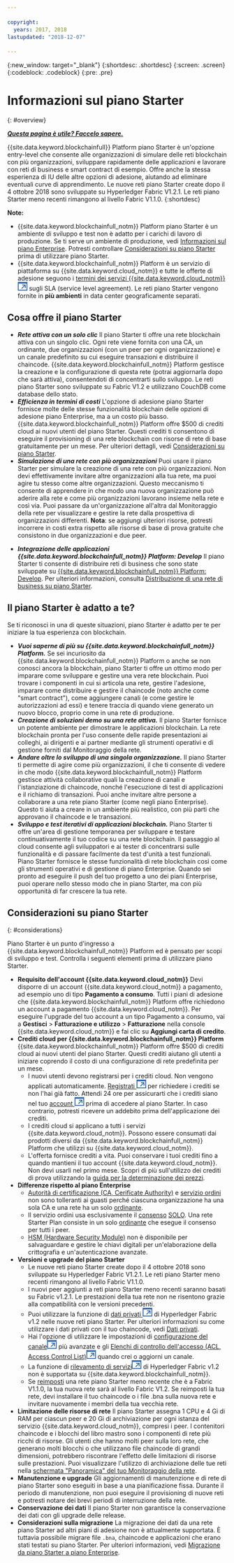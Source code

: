 ```yaml
---

copyright:
  years: 2017, 2018
lastupdated: "2018-12-07"

---
```


{:new_window: target="_blank"}
{:shortdesc: .shortdesc}
{:screen: .screen}
{:codeblock: .codeblock}
{:pre: .pre}

# Informazioni sul piano Starter
{: #overview}


***[Questa pagina è utile? Faccelo sapere.](https://www.surveygizmo.com/s3/4501493/IBM-Blockchain-Documentation)***


{{site.data.keyword.blockchainfull}} Platform piano Starter è un'opzione entry-level che consente alle organizzazioni di simulare delle reti blockchain con più organizzazioni, sviluppare rapidamente delle applicazioni e lavorare con reti di business e smart contract di esempio. Offre anche la stessa esperienza di IU delle altre opzioni di adesione, aiutando ad eliminare eventuali curve di apprendimento. Le nuove reti piano Starter create dopo il 4 ottobre 2018 sono sviluppate su Hyperledger Fabric V1.2.1. Le reti piano Starter meno recenti rimangono al livello Fabric V1.1.0.
{:shortdesc}

**Note:**
- {{site.data.keyword.blockchainfull_notm}} Platform piano Starter è un ambiente di sviluppo e test  non è adatto per i carichi di lavoro di produzione. Se ti serve un ambiente di produzione, vedi [Informazioni sul piano Enterprise](/docs/services/blockchain/enterprise_plan.html). Potresti controllare [Considerazioni su piano Starter](#considerations) prima di utilizzare piano Starter.
- {{site.data.keyword.blockchainfull_notm}} Platform è un servizio di piattaforma su {{site.data.keyword.cloud_notm}} e tutte le offerte di adesione seguono i [termini dei servizi {{site.data.keyword.cloud_notm}} ![Icona link esterno](images/external_link.svg "Icona link esterno")](http://www-03.ibm.com/software/sla/sladb.nsf/sla/bm "{{site.data.keyword.cloud_notm}} - Termini dei servizi") sugli SLA (service level agreement). Le reti piano Starter vengono fornite in **più ambienti** in data center geograficamente separati.

## Cosa offre il piano Starter

- **_Rete attiva con un solo clic_**
    Il piano Starter ti offre una rete blockchain attiva con un singolo clic. Ogni rete viene fornita con una CA, un ordinante, due organizzazioni (con un peer per ogni organizzazione) e un canale predefinito su cui eseguire transazioni e distribuire il chaincode. {{site.data.keyword.blockchainfull_notm}} Platform gestisce la creazione e la configurazione di questa rete (potrai aggiornarla dopo che sarà attiva), consentendoti di concentrarti sullo sviluppo. Le reti piano Starter sono sviluppate su Fabric V1.2 e utilizzano CouchDB come database dello stato. <!--The free trial provides you up to two organizations and two peers.-->
- **_Efficienza in termini di costi_**
    L'opzione di adesione piano Starter fornisce molte delle stesse funzionalità blockchain delle opzioni di adesione piano Enterprise, ma a un costo più basso. {{site.data.keyword.blockchainfull_notm}} Platform offre $500 di crediti cloud ai nuovi utenti del piano Starter. Questi crediti ti consentono di eseguire il provisioning di una rete blockchain con risorse di rete di base gratuitamente per un mese. Per ulteriori dettagli, vedi [Considerazioni su piano Starter](#starter-plan-considerations).
- **_Simulazione di una rete con più organizzazioni_**
    Puoi usare il piano Starter per simulare la creazione di una rete con più organizzazioni. Non devi effettivamente invitare altre organizzazioni alla tua rete, ma puoi agire tu stesso come altre organizzazioni. Questo meccanismo ti consente di apprendere in che modo una nuova organizzazione può aderire alla rete e come più organizzazioni lavorano insieme nella rete e così via. Puoi passare da un'organizzazione all'altra dal Monitoraggio della rete per visualizzare e gestire la rete dalla prospettiva di organizzazioni differenti.
    **Nota**: se aggiungi ulteriori risorse, potresti incorrere in costi extra rispetto alle risorse di base di prova gratuite che consistono in due organizzazioni e due peer.
<!-- - **_Easy to deploy sample applications_**
    Starter Plan uses the Toolchain service in {{site.data.keyword.cloud_notm}} to deploy samples with simple clicks. After you deploy and launch a sample, the chaincode and applications automatically run for your blockchain network. For more information about sample applications, see [Deploying sample applications](/docs/services/blockchain/howto/prebuilt_samples.html). -->
- **_Integrazione delle applicazioni {{site.data.keyword.blockchainfull_notm}} Platform: Develop_**
    Il piano Starter ti consente di distribuire reti di business che sono state sviluppate su [{{site.data.keyword.blockchainfull_notm}} Platform: Develop](https://blockchaindevelop.mybluemix.net/login). Per ulteriori informazioni, consulta [Distribuzione di una rete di business su piano Starter](/docs/services/blockchain/develop_starter.html).

## Il piano Starter è adatto a te?

Se ti riconosci in una di queste situazioni, piano Starter è adatto per te per iniziare la tua esperienza con blockchain.
- **_Vuoi saperne di più su {{site.data.keyword.blockchainfull_notm}} Platform._**
    Se sei incuriosito da {{site.data.keyword.blockchainfull_notm}} Platform o anche se non conosci ancora la blockchain, piano Starter ti offre un ottimo modo per imparare come sviluppare e gestire una vera rete blockchain. Puoi trovare i componenti in cui si articola una rete, gestire l'adesione, imparare come distribuire e gestire il chaincode (noto anche come "smart contract"), come aggiungere canali (e come gestire le autorizzazioni ad essi) e tenere traccia di quando viene generato un nuovo blocco, proprio come in una rete di produzione.
- **_Creazione di soluzioni demo su una rete attiva._**
    Il piano Starter fornisce un potente ambiente per dimostrare le applicazioni blockchain. La rete blockchain pronta per l'uso consente delle rapide presentazioni ai colleghi, ai dirigenti e ai partner mediante gli strumenti operativi e di gestione forniti dal Monitoraggio della rete.
- **_Andare oltre lo sviluppo di una singola organizzazione._**
    Il piano Starter ti permette di agire come più organizzazioni, il che ti consente di vedere in che modo {{site.data.keyword.blockchainfull_notm}} Platform gestisce attività collaborative quali la creazione di canali e l'istanziazione di chaincode, nonché l'esecuzione di test di applicazioni e il richiamo di transazioni. Puoi anche invitare altre persone a collaborare a una rete piano Starter (come negli piano Enterprise). Questo ti aiuta a creare in un ambiente più realistico, con più parti che approvano il chaincode e le transazioni.
- **_Sviluppo e test iterativi di applicazioni blockchain._**
    Piano Starter ti offre un'area di gestione temporanea per sviluppare e testare continuativamente il tuo codice su una rete blockchain. Il passaggio al cloud consente agli sviluppatori e ai tester di concentrarsi sulle funzionalità e di passare facilmente da test d'unità a test funzionali. Piano Starter fornisce le stesse funzionalità di rete blockchain così come gli strumenti operativi e di gestione di piano Enterprise. Quando sei pronto ad eseguire il push del tuo progetto a uno dei piani Enterprise, puoi operare nello stesso modo che in piano Starter, ma con più opportunità di far crescere la tua rete.


## Considerazioni su piano Starter
{: #considerations}

Piano Starter è un punto d'ingresso a {{site.data.keyword.blockchainfull_notm}} Platform ed è pensato per scopi di sviluppo e test.  Controlla i seguenti elementi prima di utilizzare piano Starter.

- **Requisito dell'account {{site.data.keyword.cloud_notm}}**
    Devi disporre di un account {{site.data.keyword.cloud_notm}} a pagamento, ad esempio uno di tipo **Pagamento a consumo**. Tutti i piani di adesione che {{site.data.keyword.blockchainfull_notm}} Platform offre richiedono un account a pagamento {{site.data.keyword.cloud_notm}}. Per eseguire l'upgrade del tuo account a un tipo Pagamento a consumo, vai a **Gestisci** > **Fatturazione e utilizzo** > **Fatturazione** nella console {{site.data.keyword.cloud_notm}} e fai clic su **Aggiungi carta di credito**.
- **Crediti cloud per {{site.data.keyword.blockchainfull_notm}} Platform**
    {{site.data.keyword.blockchainfull_notm}} Platform offre $500 di crediti cloud ai nuovi utenti del piano Starter. Questi crediti aiutano gli utenti a iniziare coprendo il costo di una configurazione di rete predefinita per un mese.
    - I nuovi utenti devono registrarsi per i crediti cloud. Non vengono applicati automaticamente. [Registrati ![Icona link esterno](images/external_link.svg "Icona link esterno")](https://www.ibm.com/account/reg/us-en/signup?formid=urx-32798 "Registrati") per richiedere i crediti se non l'hai già fatto. Attendi 24 ore per assicurarti che i crediti siano nel tuo [account ![Icona link esterno](images/external_link.svg "Icona link esterno")](https://console.bluemix.net/docs/billing-usage/viewing_usage.html#credits "account") prima di accedere al piano Starter. In caso contrario, potresti ricevere un addebito prima dell'applicazione dei crediti.
    - I crediti cloud si applicano a tutti i servizi {{site.data.keyword.cloud_notm}}. Possono essere consumati dai prodotti diversi da {{site.data.keyword.blockchainfull_notm}} Platform che utilizzi su {{site.data.keyword.cloud_notm}}.
    - L'offerta fornisce crediti a vita. Puoi conservare i tuoi crediti fino a quando mantieni il tuo account {{site.data.keyword.cloud_notm}}. Non devi usarli nel primo mese.
    Scopri di più sull'utilizzo dei crediti di prova utilizzando la [guida per la determinazione dei prezzi](/docs/services/blockchain/howto/pricing.html#starter-plan-pricing).
- **Differenze rispetto al piano Enterprise**
    - [Autorità di certificazione (CA, Cerificate Authority)](/docs/services/blockchain/glossary.html#ca) e [servizio ordini](/docs/services/blockchain/glossary.html#orderer) non sono tolleranti ai guasti perché ciascuna organizzazione ha una sola CA e una rete ha un solo [ordinante](/docs/services/blockchain/glossary.html#orderer).
    - Il servizio ordini usa esclusivamente il [consenso](/docs/services/blockchain/glossary.html#consensus) [SOLO](/docs/services/blockchain/glossary.html#solo). Una rete Starter Plan consiste in un solo [ordinante](/docs/services/blockchain/glossary.html#orderer) che esegue il consenso per tutti i peer.
    - [HSM (Hardware Security Module)](/docs/services/blockchain/glossary.html#hsm) non è disponibile per salvaguardare e gestire le chiavi digitali per un'elaborazione della crittografia e un'autenticazione avanzate.
- **Versioni e upgrade del piano Starter**
    - Le nuove reti piano Starter create dopo il 4 ottobre 2018 sono sviluppate su Hyperledger Fabric V1.2.1. Le reti piano Starter meno recenti rimangono al livello Fabric V1.1.0.
    - I nuovi peer aggiunti a reti piano Starter meno recenti saranno basati su Fabric v1.2.1. Le prestazioni della tua rete non ne risentono grazie alla compatibilità con le versioni precedenti.
    - Puoi utilizzare la funzione di [dati privati ![Icona link esterno](images/external_link.svg "Icona link esterno")](https://hyperledger-fabric.readthedocs.io/en/release-1.2/private-data-arch.html "dati privati") di Hyperledger Fabric v1.2 nelle nuove reti piano Starter. Per ulteriori informazioni su come utilizzare i dati privati con il tuo chaincode, vedi [Dati privati](/docs/services/blockchain/howto/develop_chaincode.html#private-data).
    - Hai l'opzione di utilizzare le impostazioni di [configurazione del canale![Icona link esterno](images/external_link.svg "Icona link esterno")](https://hyperledger-fabric.readthedocs.io/en/latest/config_update.html "configurazione del canale") più avanzate e gli [Elenchi di controllo dell'accesso (ACL, Access Control List)![Icona link esterno](images/external_link.svg "Icona link esterno")](https://hyperledger-fabric.readthedocs.io/en/latest/access_control.html "Elenchi di controllo dell'accesso (ACL, Access Control List)") quando crei o aggiorni un canale.
    - La funzione di [rilevamento di servizi![Icona link esterno](images/external_link.svg "Icona link esterno")](https://hyperledger-fabric.readthedocs.io/en/release-1.2/discovery-overview.html "rilevamento di servizi") di Hyperledger Fabric v1.2 non è supportata su {{site.data.keyword.blockchainfull_notm}}.
    - Se [reimposti](/docs/services/blockchain/v10_dashboard.html#reset-network) una rete piano Starter meno recente che è a Fabric V1.1.0, la tua nuova rete sarà al livello Fabric V1.2. Se reimposti la tua rete, devi installare il tuo chaincode o i file .bna sulla nuova rete e invitare nuovamente i membri della tua vecchia rete.
- **Limitazione delle risorse di rete**
    Il piano Starter assegna 1 CPU e 4 Gi di RAM per ciascun peer e  20 Gi di archiviazione per ogni istanza del servizio {{site.data.keyword.cloud_notm}}, compresi i peer. I contenitori chaincode e i blocchi del libro mastro sono i componenti di rete più ricchi di risorse. Gli utenti che hanno molti peer sulla loro rete, che generano molti blocchi o che utilizzano file chaincode di grandi dimensioni, potrebbero riscontrare l'effetto delle limitazioni di risorse sulle prestazioni. Puoi visualizzare l'utilizzo di archiviazione delle tue reti nella [schermata "Panoramica" del tuo Monitoraggio della rete](/docs/services/blockchain/v10_dashboard.html#storage).
- **Manutenzione e upgrade**
    Gli aggiornamenti di manutenzione e di rete di piano Starter sono eseguiti in base a una pianificazione fissa. Durante il periodo di manutenzione, non puoi eseguire il provisioning di nuove reti e potresti notare dei brevi periodi di interruzione della rete.
- **Conservazione dei dati**
    Il piano Starter non garantisce la conservazione dei dati con gli upgrade delle release.
- **Considerazioni sulla migrazione**
    La migrazione dei dati da una rete piano Starter ad altri piani di adesione non è attualmente supportata. È tuttavia possibile migrare file `.bna`, chaincode e applicazioni che erano stati testati su piano Starter. Per ulteriori informazioni, vedi [Migrazione da piano Starter a piano Enterprise](/docs/services/blockchain/howto/migrate_sp_ep.html).


<!--
## Migrating from Beta to GA
{: #beta-to-ga}

Starter Plan moves to the GA stage on June 14, 2018. Upon GA, {{site.data.keyword.blockchainfull_notm}} Platform offers $500 trial credits for each {{site.data.keyword.cloud_notm}} account to create blockchain networks with Starter Plan. For more information about the trial credits, see the *Starter Plan trial* section in [Starter Plan pricing](/docs/services/blockchain/howto/pricing.html#starter-plan-pricing). Ensure that you have a paid {{site.data.keyword.cloud_notm}} account, for example, a **Pay-As-You-Go** type.

Any blockchain networks that are created with Starter Plan Beta remains **free** until they are deleted **30 days** after the Starter Plan GA. Data migration is not supported from Starter Plan Beta networks to GA networks. **Your data in Beta networks will be lost.**  However, you can migrate your chaincode, business networks, and applications manually.
- If you have running chaincode in Beta networks, install and instantiate the chaincode in GA networks. For more information, see [Installing, instantiating, and updating a chaincode](/docs/services/blockchain/howto/install_instantiate_chaincode.html).
- If you deployed a business network on Beta networks, deploy the business network with the `.bna` file on GA networks. For more information, see [Deploying a business network on Starter Plan](/docs/services/blockchain/develop_starter.html).
- If you ran self-developed applications against Beta networks, update the API endpoints in your applications to point to GA network nodes. For more information, see [Adding network API endpoints to your application](/docs/services/blockchain/v10_application.html#adding-network-api-endpoints-to-your-application).
-->
